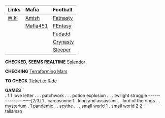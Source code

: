 | **Links** | **Mafia** | **Football** |
| :--- | :--- | :--- |
| [Wiki](http://darkusblack.com/wiki/index.php?title=User:Cactus) | [Amish](http://glb.warriorgeneral.com/game/forum_thread_list.pl?forum_id=16998) | [Fatnasty](http://games.espn.com/ffl/leagueoffice?leagueId=351425) |
| | [Mafia451](https://forum.mafia451.com/u/cactus/notifications) | [FEntasy](https://football.fantasysports.yahoo.com/f1/695593) |
| | | [Fudadd](https://football.fantasysports.yahoo.com/f1/425253) |
| | | [Crynasty](https://www.fleaflicker.com/nfl/leagues/187791) |
| | | [Sleeper](https://sleeper.app/leagues/475184571319578624) |


**CHECKED, SEEMS REALTIME**
[Splendor](https://steamcommunity.com/id/catullus/friendsthatplay/376680)  
  
**CHECKING** 
[Terraforming Mars](https://steamcommunity.com/id/catullus/friendsthatplay/800270)  

**TO CHECK**
[Ticket to Ride](https://steamcommunity.com/id/catullus/friendsthatplay/108200)  

**GAMES**  
. 1 1 love letter
. . . patchwork
. . . potion explosion
. . . twilight struggle
-------------------[2/3]
1   . carcasonne
1   . king and assassins
. .   lord of the rings
.   . mysterium
.   1 pandemic
. .   scythe
. . . small world
1   . small world 2
2   . talisman
